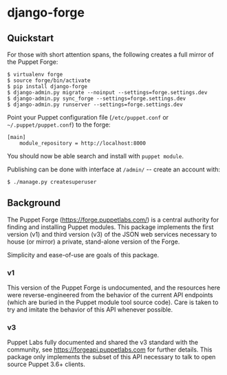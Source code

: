 django-forge
============

Quickstart
----------

For those with short attention spans, the following creates a full mirror of
the Puppet Forge:

    $ virtualenv forge
    $ source forge/bin/activate
    $ pip install django-forge
    $ django-admin.py migrate --noinput --settings=forge.settings.dev
    $ django-admin.py sync_forge --settings=forge.settings.dev
    $ django-admin.py runserver --settings=forge.settings.dev

Point your Puppet configuration file (`/etc/puppet.conf` or
`~/.puppet/puppet.conf`) to the forge:

    [main]
        module_repository = http://localhost:8000

You should now be able search and install with `puppet module`.

Publishing can be done with interface at `/admin/` -- create an account
with:

    $ ./manage.py createsuperuser

Background
----------

The Puppet Forge (https://forge.puppetlabs.com/) is a central authority for
finding and installing Puppet modules.  This package implements the first
version (v1) and third version (v3) of the JSON web services necessary to house
(or mirror) a private, stand-alone version of the Forge.


Simplicity and ease-of-use are goals of this package.

### v1

This version of the Puppet Forge is undocumented, and the resources here were
reverse-engineered from the behavior of the current API endpoints (which
are buried in the Puppet module tool source code).  Care is taken to
try and imitate the behavior of this API whenever possible.

### v3

Puppet Labs fully documented and shared the v3 standard with the community,
see https://forgeapi.puppetlabs.com for further details.  This package
only implements the subset of this API necessary to talk to open source
Puppet 3.6+ clients.
